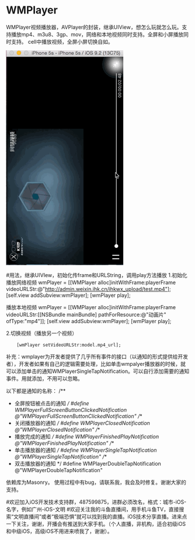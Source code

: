# WMPlayer
WMPlayer视频播放器，AVPlayer的封装，继承UIView，想怎么玩就怎么玩。支持播放mp4、m3u8、3gp、mov，网络和本地视频同时支持。全屏和小屏播放同时支持。
cell中播放视频，全屏小屏切换自如。

![image](https://github.com/zhengwenming/WMPlayer/blob/master/WMPlayer/Resource/WMPlayer.gif)   

#用法，继承UIVIew，初始化传frame和URLString，调用play方法播放
1.初始化
播放网络视频
    wmPlayer = [[WMPlayer alloc]initWithFrame:playerFrame videoURLStr:@"http://admin.weixin.ihk.cn/ihkwx_upload/test.mp4"];
    [self.view addSubview:wmPlayer];
    [wmPlayer play];

播放本地视频
    wmPlayer = [[WMPlayer alloc]initWithFrame:playerFrame videoURLStr:[[NSBundle mainBundle] pathForResource:@"动画片" ofType:"mp4"]];
    [self.view addSubview:wmPlayer];
    [wmPlayer play]; 
    
    
2.切换视频（播放另一个视频）

        [wmPlayer setVideoURLStr:model.mp4_url];
        
补充：wmplayer为开发者提供了几乎所有事件的接口（以通知的形式提供给开发者），开发者如果有自己的逻辑需要处理，比如单击wmpalyer播放器的时候，就可以添加单击的通知WMPlayerSingleTapNotification。可以自行添加需要的通知事件。用就添加，不用可以忽略。

以下都是通知的名称：
/**
 *  全屏按钮被点击的通知
 */
#define WMPlayerFullScreenButtonClickedNotification @"WMPlayerFullScreenButtonClickedNotification"
/**
 *  关闭播放器的通知
 */
#define WMPlayerClosedNotification @"WMPlayerClosedNotification"
/**
 *  播放完成的通知
 */
#define WMPlayerFinishedPlayNotification @"WMPlayerFinishedPlayNotification"
/**
 *  单击播放器的通知
 */
#define WMPlayerSingleTapNotification @"WMPlayerSingleTapNotification"
/**
 *  双击播放器的通知
 */
#define WMPlayerDoubleTapNotification @"WMPlayerDoubleTapNotification"


依赖库为Masonry。
使用过程中有bug，请联系我，我会及时修复。谢谢大家的支持。

#欢迎加入iOS开发技术支持群，487599875，进群必须改名，格式：城市-iOS-名字，例如广州-iOS-文明
#欢迎关注我的斗鱼直播间，用手机斗鱼TV，直接搜索“文明直播间”或者“极端恐惧”就可以找到我的直播。iOS技术分享直播。进来点一下关注，谢谢，开播会有推送到大家手机。（个人直播，非机构，适合初级iOS和中级iOS，高级iOS不用进来喷我了，谢谢）。
